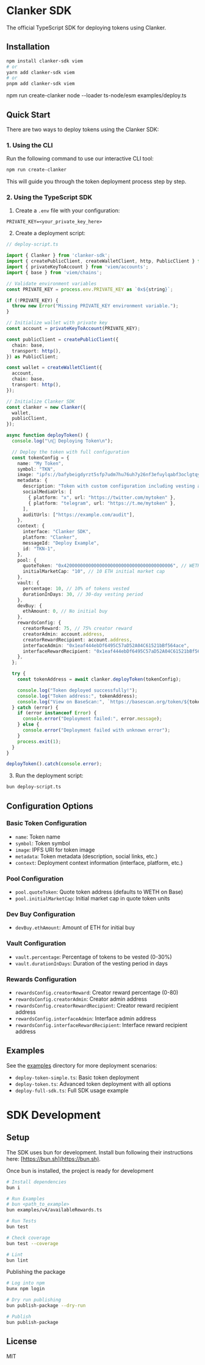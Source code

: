 # Clanker SDK

The official TypeScript SDK for deploying tokens using Clanker.

## Installation

```bash
npm install clanker-sdk viem
# or
yarn add clanker-sdk viem
# or
pnpm add clanker-sdk viem
```
npm run create-clanker
node --loader ts-node/esm examples/deploy.ts

## Quick Start

There are two ways to deploy tokens using the Clanker SDK:

### 1. Using the CLI

Run the following command to use our interactive CLI tool:
```bash
npm run create-clanker
```

This will guide you through the token deployment process step by step.

### 2. Using the TypeScript SDK

1. Create a `.env` file with your configuration:
```env
PRIVATE_KEY=<your_private_key_here>
```

2. Create a deployment script:
```typescript
// deploy-script.ts

import { Clanker } from 'clanker-sdk';
import { createPublicClient, createWalletClient, http, PublicClient } from 'viem';
import { privateKeyToAccount } from 'viem/accounts';
import { base } from 'viem/chains';

// Validate environment variables
const PRIVATE_KEY = process.env.PRIVATE_KEY as `0x${string}`;

if (!PRIVATE_KEY) {
  throw new Error("Missing PRIVATE_KEY environment variable.");
}

// Initialize wallet with private key
const account = privateKeyToAccount(PRIVATE_KEY);

const publicClient = createPublicClient({
  chain: base,
  transport: http(),
}) as PublicClient;

const wallet = createWalletClient({
  account,
  chain: base,
  transport: http(),
});

// Initialize Clanker SDK
const clanker = new Clanker({
  wallet,
  publicClient,
});

async function deployToken() {
  console.log("\n🚀 Deploying Token\n");

  // Deploy the token with full configuration
  const tokenConfig = {
    name: "My Token",
    symbol: "TKN",
    image: "ipfs://bafybeigdyrzt5sfp7udm7hu76uh7y26nf3efuylqabf3oclgtqy55fbzdi",
    metadata: {
      description: "Token with custom configuration including vesting and rewards",
      socialMediaUrls: [
        { platform: "x", url: "https://twitter.com/mytoken" },
        { platform: "telegram", url: "https://t.me/mytoken" },
      ],
      auditUrls: ["https://example.com/audit"],
    },
    context: {
      interface: "Clanker SDK",
      platform: "Clanker",
      messageId: "Deploy Example",
      id: "TKN-1",
    },
    pool: {
      quoteToken: "0x4200000000000000000000000000000000000006", // WETH on Base
      initialMarketCap: "10", // 10 ETH initial market cap
    },
    vault: {
      percentage: 10, // 10% of tokens vested
      durationInDays: 30, // 30-day vesting period
    },
    devBuy: {
      ethAmount: 0, // No initial buy
    },
    rewardsConfig: {
      creatorReward: 75, // 75% creator reward
      creatorAdmin: account.address,
      creatorRewardRecipient: account.address,
      interfaceAdmin: "0x1eaf444ebDf6495C57aD52A04C61521bBf564ace",
      interfaceRewardRecipient: "0x1eaf444ebDf6495C57aD52A04C61521bBf564ace",
    },
  };

  try {
    const tokenAddress = await clanker.deployToken(tokenConfig);

    console.log("Token deployed successfully!");
    console.log("Token address:", tokenAddress);
    console.log("View on BaseScan:", `https://basescan.org/token/${tokenAddress}`);
  } catch (error) {
    if (error instanceof Error) {
      console.error("Deployment failed:", error.message);
    } else {
      console.error("Deployment failed with unknown error");
    }
    process.exit(1);
  }
}

deployToken().catch(console.error);
```

3. Run the deployment script:
```bash
bun deploy-script.ts
```

## Configuration Options

### Basic Token Configuration
- `name`: Token name
- `symbol`: Token symbol
- `image`: IPFS URI for token image
- `metadata`: Token metadata (description, social links, etc.)
- `context`: Deployment context information (interface, platform, etc.)

### Pool Configuration
- `pool.quoteToken`: Quote token address (defaults to WETH on Base)
- `pool.initialMarketCap`: Initial market cap in quote token units

### Dev Buy Configuration
- `devBuy.ethAmount`: Amount of ETH for initial buy

### Vault Configuration
- `vault.percentage`: Percentage of tokens to be vested (0-30%)
- `vault.durationInDays`: Duration of the vesting period in days

### Rewards Configuration
- `rewardsConfig.creatorReward`: Creator reward percentage (0-80)
- `rewardsConfig.creatorAdmin`: Creator admin address
- `rewardsConfig.creatorRewardRecipient`: Creator reward recipient address
- `rewardsConfig.interfaceAdmin`: Interface admin address
- `rewardsConfig.interfaceRewardRecipient`: Interface reward recipient address

## Examples

See the [examples](./examples) directory for more deployment scenarios:
- `deploy-token-simple.ts`: Basic token deployment
- `deploy-token.ts`: Advanced token deployment with all options
- `deploy-full-sdk.ts`: Full SDK usage example

# SDK Development

## Setup

The SDK uses bun for development. Install bun following their instructions here: [https://bun.sh](https://bun.sh).

Once bun is installed, the project is ready for development
```bash
# Install dependencies
bun i

# Run Examples
# bun <path_to_example>
bun examples/v4/availableRewards.ts

# Run Tests
bun test

# Check coverage
bun test --coverage

# Lint
bun lint
```

Publishing the package
```bash
# Log into npm
bunx npm login

# Dry run publishing
bun publish-package --dry-run

# Publish
bun publish-package
```

## License

MIT
